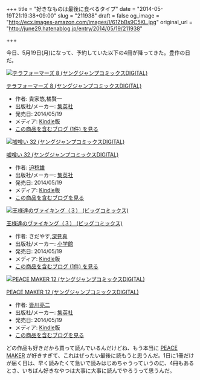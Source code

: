 +++
title = "好きなものは最後に食べるタイプ"
date = "2014-05-19T21:19:38+09:00"
slug = "211938"
draft = false
og_image = "http://ecx.images-amazon.com/images/I/61ZbBs9C5KL.jpg"
original_url = "http://june29.hatenablog.jp/entry/2014/05/19/211938"

+++

<p>今日、5月19日(月)になって、予約していた以下の4冊が降ってきた。豊作の日だ。</p>
<p></p>
<div class="hatena-asin-detail">
<a href="http://www.amazon.co.jp/exec/obidos/ASIN/B00JUI5AR6/cameralady-22/"><img src="http://ecx.images-amazon.com/images/I/61ZbBs9C5KL._SL160_.jpg" class="hatena-asin-detail-image" alt="テラフォーマーズ 8 (ヤングジャンプコミックスDIGITAL)" title="テラフォーマーズ 8 (ヤングジャンプコミックスDIGITAL)"></a><div class="hatena-asin-detail-info">
<p class="hatena-asin-detail-title"><a href="http://www.amazon.co.jp/exec/obidos/ASIN/B00JUI5AR6/cameralady-22/">テラフォーマーズ 8 (ヤングジャンプコミックスDIGITAL)</a></p>
<ul>
<li>
<span class="hatena-asin-detail-label">作者:</span> 貴家悠,橘賢一</li>
<li>
<span class="hatena-asin-detail-label">出版社/メーカー:</span> <a class="keyword" href="http://d.hatena.ne.jp/keyword/%BD%B8%B1%D1%BC%D2">集英社</a>
</li>
<li>
<span class="hatena-asin-detail-label">発売日:</span> 2014/05/19</li>
<li>
<span class="hatena-asin-detail-label">メディア:</span> <a class="keyword" href="http://d.hatena.ne.jp/keyword/Kindle">Kindle</a>版</li>
<li><a href="http://d.hatena.ne.jp/asin/B00JUI5AR6/cameralady-22" target="_blank">この商品を含むブログ (1件) を見る</a></li>
</ul>
</div>
<div class="hatena-asin-detail-foot"></div>
</div>
<p></p>
<div class="hatena-asin-detail">
<a href="http://www.amazon.co.jp/exec/obidos/ASIN/B00JUI5AMG/cameralady-22/"><img src="http://ecx.images-amazon.com/images/I/51SRr8Z9z2L._SL160_.jpg" class="hatena-asin-detail-image" alt="嘘喰い 32 (ヤングジャンプコミックスDIGITAL)" title="嘘喰い 32 (ヤングジャンプコミックスDIGITAL)"></a><div class="hatena-asin-detail-info">
<p class="hatena-asin-detail-title"><a href="http://www.amazon.co.jp/exec/obidos/ASIN/B00JUI5AMG/cameralady-22/">嘘喰い 32 (ヤングジャンプコミックスDIGITAL)</a></p>
<ul>
<li>
<span class="hatena-asin-detail-label">作者:</span> <a class="keyword" href="http://d.hatena.ne.jp/keyword/%C7%F7%CC%AD%CD%BA">迫稔雄</a>
</li>
<li>
<span class="hatena-asin-detail-label">出版社/メーカー:</span> <a class="keyword" href="http://d.hatena.ne.jp/keyword/%BD%B8%B1%D1%BC%D2">集英社</a>
</li>
<li>
<span class="hatena-asin-detail-label">発売日:</span> 2014/05/19</li>
<li>
<span class="hatena-asin-detail-label">メディア:</span> <a class="keyword" href="http://d.hatena.ne.jp/keyword/Kindle">Kindle</a>版</li>
<li><a href="http://d.hatena.ne.jp/asin/B00JUI5AMG/cameralady-22" target="_blank">この商品を含むブログを見る</a></li>
</ul>
</div>
<div class="hatena-asin-detail-foot"></div>
</div>
<p></p>
<div class="hatena-asin-detail">
<a href="http://www.amazon.co.jp/exec/obidos/ASIN/B00K17YRDI/cameralady-22/"><img src="http://ecx.images-amazon.com/images/I/51WDwEJQIZL._SL160_.jpg" class="hatena-asin-detail-image" alt="王様達のヴァイキング（３） (ビッグコミックス)" title="王様達のヴァイキング（３） (ビッグコミックス)"></a><div class="hatena-asin-detail-info">
<p class="hatena-asin-detail-title"><a href="http://www.amazon.co.jp/exec/obidos/ASIN/B00K17YRDI/cameralady-22/">王様達のヴァイキング（３） (ビッグコミックス)</a></p>
<ul>
<li>
<span class="hatena-asin-detail-label">作者:</span> さだやす,<a class="keyword" href="http://d.hatena.ne.jp/keyword/%BF%BC%B8%AB%BF%BF">深見真</a>
</li>
<li>
<span class="hatena-asin-detail-label">出版社/メーカー:</span> <a class="keyword" href="http://d.hatena.ne.jp/keyword/%BE%AE%B3%D8%B4%DB">小学館</a>
</li>
<li>
<span class="hatena-asin-detail-label">発売日:</span> 2014/05/19</li>
<li>
<span class="hatena-asin-detail-label">メディア:</span> <a class="keyword" href="http://d.hatena.ne.jp/keyword/Kindle">Kindle</a>版</li>
<li><a href="http://d.hatena.ne.jp/asin/B00K17YRDI/cameralady-22" target="_blank">この商品を含むブログ (1件) を見る</a></li>
</ul>
</div>
<div class="hatena-asin-detail-foot"></div>
</div>
<p></p>
<div class="hatena-asin-detail">
<a href="http://www.amazon.co.jp/exec/obidos/ASIN/B00JUI5AP8/cameralady-22/"><img src="http://ecx.images-amazon.com/images/I/61RWhj16GQL._SL160_.jpg" class="hatena-asin-detail-image" alt="PEACE MAKER 12 (ヤングジャンプコミックスDIGITAL)" title="PEACE MAKER 12 (ヤングジャンプコミックスDIGITAL)"></a><div class="hatena-asin-detail-info">
<p class="hatena-asin-detail-title"><a href="http://www.amazon.co.jp/exec/obidos/ASIN/B00JUI5AP8/cameralady-22/">PEACE MAKER 12 (ヤングジャンプコミックスDIGITAL)</a></p>
<ul>
<li>
<span class="hatena-asin-detail-label">作者:</span> <a class="keyword" href="http://d.hatena.ne.jp/keyword/%B3%A7%C0%EE%CE%BC%C6%F3">皆川亮二</a>
</li>
<li>
<span class="hatena-asin-detail-label">出版社/メーカー:</span> <a class="keyword" href="http://d.hatena.ne.jp/keyword/%BD%B8%B1%D1%BC%D2">集英社</a>
</li>
<li>
<span class="hatena-asin-detail-label">発売日:</span> 2014/05/19</li>
<li>
<span class="hatena-asin-detail-label">メディア:</span> <a class="keyword" href="http://d.hatena.ne.jp/keyword/Kindle">Kindle</a>版</li>
<li><a href="http://d.hatena.ne.jp/asin/B00JUI5AP8/cameralady-22" target="_blank">この商品を含むブログを見る</a></li>
</ul>
</div>
<div class="hatena-asin-detail-foot"></div>
</div>
<p>どの作品も好きだから買って読んでいるんだけどね、もう本当に <a class="keyword" href="http://d.hatena.ne.jp/keyword/PEACE%20MAKER">PEACE MAKER</a> が好きすぎて、これはぜったい最後に読もうと思うんだ。1日に1冊だけが届く日は、早く読みたくて急いで読みはじめちゃうっていうのに、4冊もあるとさ、いちばん好きなやつは大事に大事に読んでやろうって思うんだ。</p>
